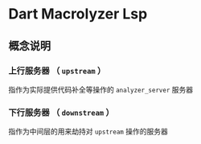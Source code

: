 # Dart Macrolyzer Lsp

## 概念说明

### 上行服务器 （ `upstream` ）
指作为实际提供代码补全等操作的 `analyzer_server` 服务器

### 下行服务器 （ `downstream` ）
指作为中间层的用来劫持对 `upstream` 操作的服务器
